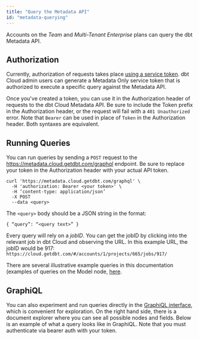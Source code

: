 ```yaml
---
title: "Query the Metadata API"
id: "metadata-querying"
---
```

Accounts on the _Team_ and _Multi-Tenant Enterprise_ plans can query the dbt Metadata API.

## Authorization

Currently, authorization of requests takes place [using a service token](https://docs.getdbt.com/docs/dbt-cloud-apis/service-tokens). dbt Cloud admin users can generate a Metadata Only service token that is authorized to execute a specific query against the Metadata API.

Once you've created a token, you can use it in the Authorization header of requests to the dbt Cloud Metadata API. Be sure to include the Token prefix in the Authorization header, or the request will fail with a `401 Unauthorized` error. Note that `Bearer` can be used in place of `Token` in the Authorization header. Both syntaxes are equivalent.

## Running Queries

You can run queries by sending a `POST` request to the https://metadata.cloud.getdbt.com/graphql endpoint. Be sure to replace your token in the Authorization header with your actual API token.

```
curl 'https://metadata.cloud.getdbt.com/graphql' \
  -H 'authorization: Bearer <your token>' \
  -H ‘content-type: application/json’
  -X POST
  --data <query>
```

The `<query>` body should be a JSON string in the format:

```
{ “query”: “<query text>” }
```

Every query will rely on a *jobID*.  You can get the jobID by clicking into the relevant job in dbt Cloud and observing the URL. In this example URL, the jobID would be 917: `https://cloud.getdbt.com/#/accounts/1/projects/665/jobs/917/`

There are several illustrative example queries in this documentation (examples of queries on the Model node, [here](/docs/dbt-cloud-apis/metadata-schema-model).

## GraphiQL
You can also experiment and run queries directly in the [GraphiQL interface](https://metadata.cloud.getdbt.com/graphiql), which is convenient for exploration. On the right hand side, there is a document explorer where you can see all possible nodes and fields.  Below is an example of what a query looks like in GraphiQL.  Note that you must authenticate via bearer auth with your token.

<Lightbox src="/img/docs/dbt-cloud/GraphiQL.png" title=""/>
